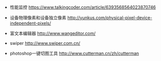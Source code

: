 * 性能监控 https://www.talkingcoder.com/article/6393568564023870746

* 设备物理像素和设备独立像素 http://yunkus.com/physical-pixel-device-independent-pixels/

* 富文本编辑器 http://www.wangeditor.com/

* swiper http://www.swiper.com.cn/

* photoshop一键切图工具 http://www.cutterman.cn/zh/cutterman
